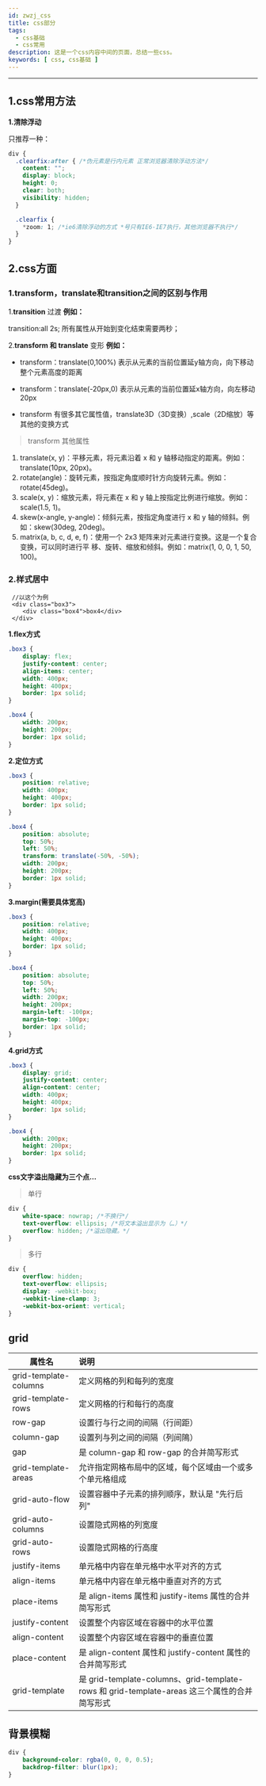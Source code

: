 ```yaml
---
id: zwzj_css
title: css部分
tags:
  - css基础
  - css常用
description: 这是一个css内容中间的页面，总结一些css。
keywords: [ css, css基础 ]
---
```


----

## 1.css常用方法

**1.清除浮动**

只推荐一种：

```scss
div {
  .clearfix:after { /*伪元素是行内元素 正常浏览器清除浮动方法*/
    content: "";
    display: block;
    height: 0;
    clear: both;
    visibility: hidden;
  }

  .clearfix {
    *zoom: 1; /*ie6清除浮动的方式 *号只有IE6-IE7执行，其他浏览器不执行*/
  }
}

```

## 2.css方面

### 1.transform，translate和transition之间的区别与作用

1.**transition** 过渡  **例如：**

transition:all 2s; 所有属性从开始到变化结束需要两秒；

2.**transform 和 translate**  变形  **例如：**

- transform：translate(0,100%) 表示从元素的当前位置延y轴方向，向下移动整个元素高度的距离

- transform：translate(-20px,0) 表示从元素的当前位置延x轴方向，向左移动20px

- transform 有很多其它属性值，translate3D（3D变换）,scale（2D缩放）等其他的变换方式

> transform 其他属性

1. translate(x, y)：平移元素，将元素沿着 x 和 y 轴移动指定的距离。例如：translate(10px, 20px)。
2. rotate(angle)：旋转元素，按指定角度顺时针方向旋转元素。例如：rotate(45deg)。
3. scale(x, y)：缩放元素，将元素在 x 和 y 轴上按指定比例进行缩放。例如：scale(1.5, 1)。
4. skew(x-angle, y-angle)：倾斜元素，按指定角度进行 x 和 y 轴的倾斜。例如：skew(30deg, 20deg)。
5. matrix(a, b, c, d, e, f)：使用一个 2x3 矩阵来对元素进行变换。这是一个复合变换，可以同时进行平
   移、旋转、缩放和倾斜。例如：matrix(1, 0, 0, 1, 50, 100)。

### 2.样式居中

```
 //以这个为例
 <div class="box3">
    <div class="box4">box4</div>
 </div>
```

**1.flex方式**

```css
.box3 {
    display: flex;
    justify-content: center;
    align-items: center;
    width: 400px;
    height: 400px;
    border: 1px solid;
}

.box4 {
    width: 200px;
    height: 200px;
    border: 1px solid;
}

```

**2.定位方式**

```css
.box3 {
    position: relative;
    width: 400px;
    height: 400px;
    border: 1px solid;
}

.box4 {
    position: absolute;
    top: 50%;
    left: 50%;
    transform: translate(-50%, -50%);
    width: 200px;
    height: 200px;
    border: 1px solid;
}
```

**3.margin(需要具体宽高)**

```css
.box3 {
    position: relative;
    width: 400px;
    height: 400px;
    border: 1px solid;
}

.box4 {
    position: absolute;
    top: 50%;
    left: 50%;
    width: 200px;
    height: 200px;
    margin-left: -100px;
    margin-top: -100px;
    border: 1px solid;
}
```

**4.grid方式**

```css
.box3 {
    display: grid;
    justify-content: center;
    align-content: center;
    width: 400px;
    height: 400px;
    border: 1px solid;
}

.box4 {
    width: 200px;
    height: 200px;
    border: 1px solid;
}

```

**css文字溢出隐藏为三个点…**

> 单行

```css
div {
    white-space: nowrap; /*不换行*/
    text-overflow: ellipsis; /*将文本溢出显示为（…）*/
    overflow: hidden; /*溢出隐藏。*/
}
```

> 多行

```css
div {
    overflow: hidden;
    text-overflow: ellipsis;
    display: -webkit-box;
    -webkit-line-clamp: 3;
    -webkit-box-orient: vertical;
}

```

## grid

| 属性名                   | 说明                                                                            |
|-----------------------|:------------------------------------------------------------------------------|
| grid-template-columns | 定义网格的列和每列的宽度                                                                  |
| grid-template-rows    | 定义网格的行和每行的高度                                                                  |
| row-gap               | 设置行与行之间的间隔（行间距）                                                               |
| column-gap            | 设置列与列之间的间隔（列间隝）                                                               |
| gap                   | 是 column-gap 和 row-gap 的合并简写形式                                                |
| grid-template-areas   | 允许指定网格布局中的区域，每个区域由一个或多个单元格组成                                                  |
| grid-auto-flow        | 设置容器中子元素的排列顺序，默认是 "先行后列"                                                      |
| grid-auto-columns     | 设置隐式网格的列宽度                                                                    |
| grid-auto-rows        | 设置隐式网格的行高度                                                                    |
| justify-items         | 单元格中内容在单元格中水平对齐的方式                                                            |
| align-items           | 单元格中内容在单元格中垂直对齐的方式                                                            |
| place-items           | 是 align-items 属性和 justify-items 属性的合并简写形式                                     |
| justify-content       | 设置整个内容区域在容器中的水平位置                                                             |
| align-content         | 设置整个内容区域在容器中的垂直位置                                                             |
| place-content         | 是 align-content 属性和 justify-content 属性的合并简写形式                                 |
| grid-template         | 是 grid-template-columns、grid-template-rows 和 grid-template-areas 这三个属性的合并简写形式 |

## 背景模糊

```css
div {
    background-color: rgba(0, 0, 0, 0.5);
    backdrop-filter: blur(1px);
}
```